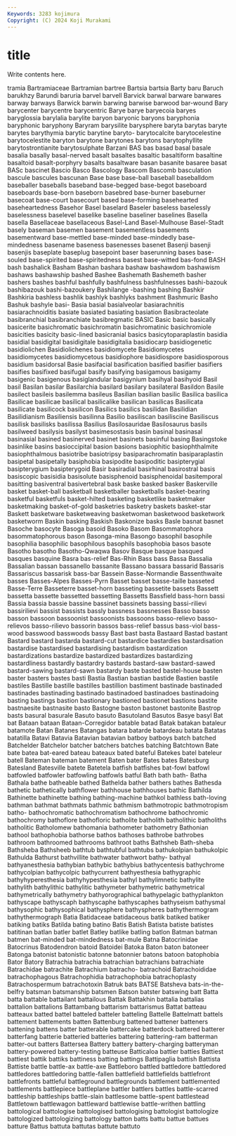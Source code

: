 ```yaml
---
Keywords: 3283 kojimura
Copyright: (C) 2024 Koji Murakami
---
```


# title

Write contents here.



tramia Bartramiaceae Bartramian bartree
Bartsia bartsia Barty baru Baruch barukhzy Barundi baruria barvel barvell
Barvick barwal barware barwares barway barways Barwick barwin barwing barwise
barwood bar-wound Bary barycenter barycentre barycentric Barye barye baryecoia baryes
baryglossia barylalia barylite baryon baryonic baryons baryphonia baryphonic baryphony Baryram
barysilite barysphere baryta barytas baryte barytes barythymia barytic barytine baryto-
barytocalcite barytocelestine barytocelestite baryton barytone barytones barytons barytophyllite barytostrontianite barytosulphate
Barzani BAS bas basad basal basale basalia basally basal-nerved basalt
basaltes basaltic basaltiform basaltine basaltoid basalt-porphyry basalts basaltware basan basanite
basaree basat BASc bascinet Bascio Basco Bascology Bascom Bascomb basculation
bascule bascules bascunan Base base base-ball baseball baseballdom baseballer baseballs
baseband base-begged base-begot baseboard baseboards base-born baseborn basebred base-burner baseburner
basecoat base-court basecourt based base-forming basehearted baseheartedness Basehor Basel baselard
Baseler baseless baselessly baselessness baselevel baselike baseline baseliner baselines Basella
basella Basellaceae basellaceous Basel-Land Basel-Mulhouse Basel-Stadt basely baseman basemen basement
basementless basements basementward base-mettled base-minded base-mindedly base-mindedness basename baseness basenesses
basenet Basenji basenji basenjis baseplate baseplug basepoint baser baserunning bases
base-souled base-spirited base-spiritedness basest base-witted bas-fond BASH bash bashalick Basham
Bashan bashara bashaw bashawdom bashawism bashaws bashawship bashed Bashee Bashemath
Bashemeth basher bashers bashes bashful bashfully bashfulness bashfulnesses bashi-bazouk bashibazouk
bashi-bazoukery Bashilange -bashing bashing Bashkir Bashkiria bashless bashlik bashlyk bashlyks
bashment Bashmuric Basho Bashuk bashyle basi- Basia basial basialveolar basiarachnitis
basiarachnoiditis basiate basiated basiating basiation Basibracteolate basibranchial basibranchiate basibregmatic BASIC
Basic basic basically basicerite basichromatic basichromatin basichromatinic basichromiole basicities basicity
basic-lined basicranial basics basicytoparaplastin basidia basidial basidigital basidigitale basidigitalia basidiocarp
basidiogenetic basidiolichen Basidiolichenes basidiomycete Basidiomycetes basidiomycetes basidiomycetous basidiophore basidiospore basidiosporous
basidium basidorsal Basie basifacial basification basified basifier basifiers basifies basifixed
basifugal basify basifying basigamous basigamy basigenic basigenous basiglandular basigynium basihyal
basihyoid Basil basil Basilan basilar Basilarchia basilard basilary basilateral Basildon
Basile basilect basileis basilemma basileus Basilian basilian basilic Basilica basilica
Basilicae basilicae basilical basilicalike basilican basilicas Basilicata basilicate basilicock basilicon
Basilics basilics basilidan Basilidian Basilidianism Basiliensis basilinna Basilio basiliscan basiliscine
Basiliscus basilisk basilisks basilissa Basilius Basilosauridae Basilosaurus basils basilweed basilysis
basilyst basimesostasis basin basinal basinasal basinasial basined basinerved basinet basinets
basinful basing Basingstoke basinlike basins basioccipital basion basions basiophitic basiophthalmite
basiophthalmous basiotribe basiotripsy basiparachromatin basiparaplastin basipetal basipetally basiphobia basipodite basipoditic
basipterygial basipterygium basipterygoid Basir basiradial basirhinal basirostral basis basiscopic basisidia
basisolute basisphenoid basisphenoidal basitemporal basitting basiventral basivertebral bask baske basked
basker Baskerville basket basket-ball basketball basketballer basketballs basket-bearing basketful basketfuls
basket-hilted basketing basketlike basketmaker basketmaking basket-of-gold basketries basketry baskets basket-star
Baskett basketware basketweaving basketwoman basketwood basketwork basketworm Baskin basking Baskish
Baskonize basks Basle basnat basnet Basoche basocyte Basoga basoid Basoko
Basom Basommatophora basommatophorous bason Basonga-mina Basongo basophil basophile basophilia basophilic
basophilous basophils basophobia basos basote Basotho basotho Basotho-Qwaqwa Basov Basque
basque basqued basques basquine Basra bas-relief Bas-Rhin Bass bass Bassa
Bassalia Bassalian bassan bassanello bassanite Bassano bassara bassarid Bassaris Bassariscus
bassarisk bass-bar Bassein Basse-Normandie Bassenthwaite basses Basses-Alpes Basses-Pyrn Basset basset
basse-taille basseted Basse-Terre Basseterre basset-horn basseting bassetite bassets Bassett bassetta
bassette bassetted bassetting Bassetts Bassfield bass-horn bassi Bassia bassia bassie
bassine bassinet bassinets bassing bassi-rilievi bassirilievi bassist bassists bassly bassness
bassnesses Basso basso basson bassoon bassoonist bassoonists bassoons basso-relievo basso-relievos
basso-rilievo bassorin bassos bass-relief bassus bass-viol bass-wood basswood basswoods bassy
Bast bast basta Bastaard Bastad bastant Bastard bastard bastarda bastard-cut
bastardice bastardies bastardisation bastardise bastardised bastardising bastardism bastardization bastardizations bastardize
bastardized bastardizes bastardizing bastardliness bastardly bastardry bastards bastard-saw bastard-sawed bastard-sawing
bastard-sawn bastardy baste basted bastel-house basten baster basters bastes basti
Bastia Bastian bastian bastide Bastien bastile bastiles Bastille bastille bastilles
bastillion bastiment bastinade bastinaded bastinades bastinading bastinado bastinadoed bastinadoes bastinadoing
basting bastings bastion bastionary bastioned bastionet bastions bastite bastnaesite bastnasite
basto Bastogne baston bastonet bastonite Bastrop basts basural basurale Basuto
basuto Basutoland Basutos Basye basyl Bat bat Bataan bataan Bataan-Corregidor
batable batad Batak batakan bataleur batamote Batan Batanes Batangas batara
batarde batardeau batata Batatas batatilla Batavi Batavia Batavian batavian batboy
batboys batch batched Batchelder Batchelor batcher batchers batches batching Batchtown
Bate bate batea bat-eared bateau bateaux bated bateful Batekes batel
bateleur batell Bateman bateman batement Baten bater Bates bates Batesburg
Batesland Batesville batete Batetela batfish batfishes bat-fowl batfowl batfowled batfowler
batfowling batfowls batful Bath bath bath- Batha Bathala bathe batheable
bathed Bathelda bather bathers bathes Bathesda bathetic bathetically bathflower bathhouse
bathhouses bathic Bathilda Bathinette bathinette bathing bathing-machine bathkol bathless bath-loving
bathman bathmat bathmats bathmic bathmism bathmotropic bathmotropism batho- bathochromatic bathochromatism
bathochrome bathochromic bathochromy bathoflore bathofloric batholite batholith batholithic batholiths batholitic
Batholomew bathomania bathometer bathometry Bathonian bathool bathophobia bathorse bathos bathoses
bathrobe bathrobes bathroom bathroomed bathrooms bathroot baths Bathsheb Bath-sheba Bathsheba
Bathsheeb bathtub bathtubful bathtubs bathukolpian bathukolpic Bathulda Bathurst bathvillite bathwater
bathwort bathy- bathyal bathyanesthesia bathybian bathybic bathybius bathycentesis bathychrome bathycolpian
bathycolpic bathycurrent bathyesthesia bathygraphic bathyhyperesthesia bathyhypesthesia bathyl bathylimnetic bathylite bathylith
bathylithic bathylitic bathymeter bathymetric bathymetrical bathymetrically bathymetry bathyorographical bathypelagic bathyplankton
bathyscape bathyscaph bathyscaphe bathyscaphes bathyseism bathysmal bathysophic bathysophical bathysphere bathyspheres
bathythermogram bathythermograph Batia Batidaceae batidaceous batik batiked batiker batiking batiks
Batilda bating batino Batis Batish Batista batiste batistes batitinan batlan
batler batlet Batley batlike batling batlon Batman batman batmen bat-minded
bat-mindedness bat-mule Batna Batocrinidae Batocrinus Batodendron batoid Batoidei Batoka Baton
baton batoneer Batonga batonist batonistic batonne batonnier batons batoon batophobia
Bator Batory Batrachia batrachia batrachian batrachians batrachiate Batrachidae batrachite Batrachium
batracho- batrachoid Batrachoididae batrachophagous Batrachophidia batrachophobia batrachoplasty Batrachospermum batrachotoxin Batruk
bats BATSE Batsheva bats-in-the-belfry batsman batsmanship batsmen Batson batster batswing
batt Batta batta battable battailant battailous Battak Battakhin battalia battalias
battalion battalions Battambang battarism battarismus Battat batteau batteaux batted battel
batteled batteler batteling Battelle Battelmatt battels battement battements batten Battenburg
battened battener batteners battening battens batter batterable battercake batterdock battered
batterer batterfang batterie batteried batteries battering battering-ram batterman batter-out batters
Battersea Battery battery battery-charging batteryman battery-powered battery-testing batteuse Batticaloa battier
batties Battiest battiest battik battiks battiness batting battings Battipaglia battish
Battista Battiste battle battle-ax battle-axe Battleboro battled battledore battledored battledores
battledoring battle-fallen battlefield battlefields battlefront battlefronts battleful battleground battlegrounds battlement
battlemented battlements battlepiece battleplane battler battlers battles battle-scarred battleship battleships
battle-slain battlesome battle-spent battlestead Battletown battlewagon battleward battlewise battle-writhen battling
battological battologise battologised battologising battologist battologize battologized battologizing battology batton
batts battu battue battues batture Battus battuta battutas battute battuto
